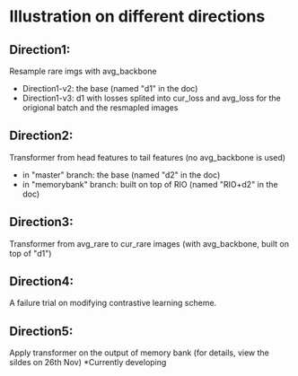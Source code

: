 # Illustration on different directions
## Direction1:
Resample rare imgs with avg_backbone
- Direction1-v2: the base (named "d1" in the doc)
- Direction1-v3: d1 with losses splited into cur_loss and avg_loss for the origional batch and the resmapled images

## Direction2:
Transformer from head features to tail features (no avg_backbone is used)
- in "master" branch: the base (named "d2" in the doc)
- in "memorybank" branch: built on top of RIO (named "RIO+d2" in the doc)

## Direction3:
Transformer from avg_rare to cur_rare images (with avg_backbone, built on top of "d1")

## Direction4:
A failure trial on modifying contrastive learning scheme.

## Direction5:
Apply transformer on the output of memory bank (for details, view the sildes on 26th Nov)
*Currently developing
